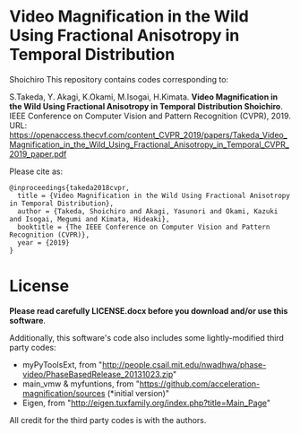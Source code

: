 # Video Magnification in the Wild Using Fractional Anisotropy in Temporal Distribution
Shoichiro
This repository contains codes corresponding to:

S.Takeda, Y. Akagi, K.Okami, M.Isogai, H.Kimata. 
**Video Magnification in the Wild Using Fractional Anisotropy in Temporal Distribution
Shoichiro**. 
IEEE Conference on Computer Vision and Pattern Recognition (CVPR), 2019.
URL: https://openaccess.thecvf.com/content_CVPR_2019/papers/Takeda_Video_Magnification_in_the_Wild_Using_Fractional_Anisotropy_in_Temporal_CVPR_2019_paper.pdf

Please cite as:

    @inproceedings{takeda2018cvpr,
      title = {Video Magnification in the Wild Using Fractional Anisotropy in Temporal Distribution},
      author = {Takeda, Shoichiro and Akagi, Yasunori and Okami, Kazuki and Isogai, Megumi and Kimata, Hideaki},
      booktitle = {The IEEE Conference on Computer Vision and Pattern Recognition (CVPR)},
      year = {2019}
    }
    
# License
**Please read carefully LICENSE.docx before you download and/or use this software**.

Additionally, this software's code also includes some lightly-modified third party codes:

 - myPyToolsExt, from "http://people.csail.mit.edu/nwadhwa/phase-video/PhaseBasedRelease_20131023.zip"
 - main_vmw & myfuntions,  from "https://github.com/acceleration-magnification/sources (*initial version)"
 - Eigen, from "http://eigen.tuxfamily.org/index.php?title=Main_Page"

All credit for the third party codes is with the authors.